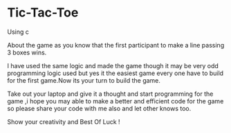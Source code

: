 # Tic-Tac-Toe
Using c


About the game as you know that the first participant to make a line passing 3 boxes wins.

I have used the same logic and made the game though it may be very odd programming logic used but yes it the easiest game every one have 
to build for the first game.Now its your turn to build the game.

Take out your laptop and give it a thought and start programming for the game ,i hope you may able to make a better and efficient code for
the game so please share your code with me also and let other knows too.

Show your creativity and Best Of Luck !


